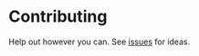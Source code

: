 # Contributing

Help out however you can. See [issues](https://github.com/joshrotenberg/adrs/issues) for ideas.
